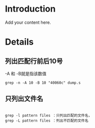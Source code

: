 # Introduction #

Add your content here.


# Details #
##  列出匹配行前后10号 ## 
-A 和 -B就是指该数值
```
grep -n -A 10 -B 10 "40060c" dump.s
```

##  只列出文件名 ## 

```

grep -l pattern files ：只列出匹配的文件名， 
grep -L pattern files ：列出不匹配的文件名

```
